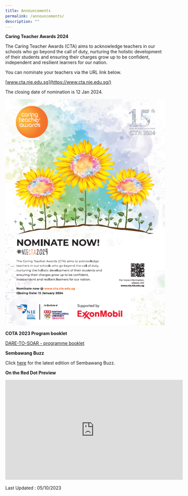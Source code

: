 ```yaml
---
title: Announcements
permalink: /announcements/
description: ""
---
```

**Caring Teacher Awards 2024** 

The Caring Teacher Awards (CTA) aims to acknowledge teachers in our schools who go beyond the call of duty, nurturing the holistic development of their students and ensuring their charges grow up to be confident, independent and resilient learners for our nation. 

You can nominate your teachers via the URL link below.

[www.cta.nie.edu.sg](https://www.cta.nie.edu.sg/)

The closing date of nomination is 12 Jan 2024.

![](/images/cta_2024.png)

**COTA 2023 Program booklet** 

[DARE-TO-SOAR - programme booklet](/files/dare-to-soar%20-%20programme%20booklet.pdf)


**Sembawang Buzz**

Click [here](https://sites.google.com/moe.edu.sg/sbps-buzz/home) for the latest edition of Sembawang Buzz.

**On the Red Dot Preview**

<iframe width="560" height="315" src="https://www.youtube.com/embed/uT1NE5ru3U4" title="YouTube video player" frameborder="0" allow="accelerometer; autoplay; clipboard-write; encrypted-media; gyroscope; picture-in-picture; web-share" allowfullscreen=""></iframe>

Last Updated : 05/10/2023